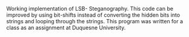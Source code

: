 Working implementation of LSB- Steganography.
This code can be improved by using bit-shifts instead of converting the hidden bits into strings and looping through the strings. 
This program was written for a class as an assignment at Duquesne University.
